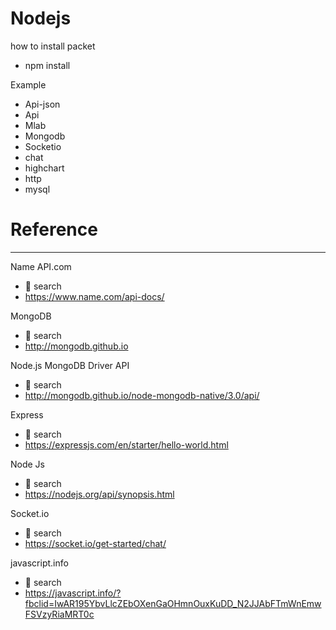 # Nodejs

how to install packet 

- npm install 

Example
- Api-json	
- Api
- Mlab	
- Mongodb	
- Socketio
- chat	
- highchart
- http	
- mysql

# Reference
-----------------------------------------
Name API.com 
- 🔎 search
- https://www.name.com/api-docs/

MongoDB
- 🔎 search
- http://mongodb.github.io

Node.js MongoDB Driver API
- 🔎 search
- http://mongodb.github.io/node-mongodb-native/3.0/api/

Express
- 🔎 search
- https://expressjs.com/en/starter/hello-world.html

Node Js
- 🔎 search
- https://nodejs.org/api/synopsis.html

Socket.io
- 🔎 search
- https://socket.io/get-started/chat/

javascript.info
- 🔎 search
- https://javascript.info/?fbclid=IwAR195YbvLlcZEbOXenGaOHmnOuxKuDD_N2JJAbFTmWnEmwFSVzyRiaMRT0c
